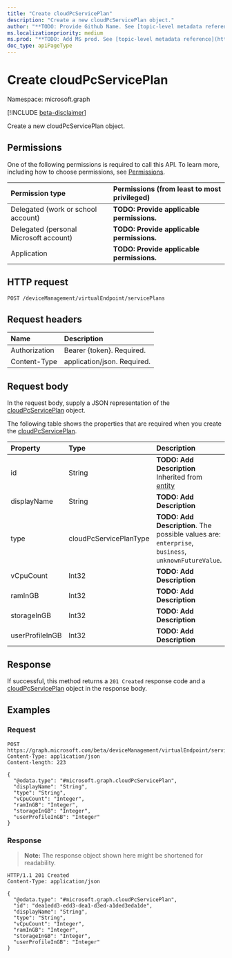 ```yaml
---
title: "Create cloudPcServicePlan"
description: "Create a new cloudPcServicePlan object."
author: "**TODO: Provide Github Name. See [topic-level metadata reference](https://msgo.azurewebsites.net/add/document/guidelines/metadata.html#topic-level-metadata)**"
ms.localizationpriority: medium
ms.prod: "**TODO: Add MS prod. See [topic-level metadata reference](https://msgo.azurewebsites.net/add/document/guidelines/metadata.html#topic-level-metadata)**"
doc_type: apiPageType
---
```


# Create cloudPcServicePlan
Namespace: microsoft.graph

[!INCLUDE [beta-disclaimer](../../includes/beta-disclaimer.md)]

Create a new cloudPcServicePlan object.

## Permissions
One of the following permissions is required to call this API. To learn more, including how to choose permissions, see [Permissions](/graph/permissions-reference).

|Permission type|Permissions (from least to most privileged)|
|:---|:---|
|Delegated (work or school account)|**TODO: Provide applicable permissions.**|
|Delegated (personal Microsoft account)|**TODO: Provide applicable permissions.**|
|Application|**TODO: Provide applicable permissions.**|

## HTTP request

<!-- {
  "blockType": "ignored"
}
-->
``` http
POST /deviceManagement/virtualEndpoint/servicePlans
```

## Request headers
|Name|Description|
|:---|:---|
|Authorization|Bearer {token}. Required.|
|Content-Type|application/json. Required.|

## Request body
In the request body, supply a JSON representation of the [cloudPcServicePlan](../resources/cloudpcserviceplan.md) object.

The following table shows the properties that are required when you create the [cloudPcServicePlan](../resources/cloudpcserviceplan.md).

|Property|Type|Description|
|:---|:---|:---|
|id|String|**TODO: Add Description** Inherited from [entity](../resources/entity.md)|
|displayName|String|**TODO: Add Description**|
|type|cloudPcServicePlanType|**TODO: Add Description**. The possible values are: `enterprise`, `business`, `unknownFutureValue`.|
|vCpuCount|Int32|**TODO: Add Description**|
|ramInGB|Int32|**TODO: Add Description**|
|storageInGB|Int32|**TODO: Add Description**|
|userProfileInGB|Int32|**TODO: Add Description**|



## Response

If successful, this method returns a `201 Created` response code and a [cloudPcServicePlan](../resources/cloudpcserviceplan.md) object in the response body.

## Examples

### Request
<!-- {
  "blockType": "request",
  "name": "create_cloudpcserviceplan_from_"
}
-->
``` http
POST https://graph.microsoft.com/beta/deviceManagement/virtualEndpoint/servicePlans
Content-Type: application/json
Content-length: 223

{
  "@odata.type": "#microsoft.graph.cloudPcServicePlan",
  "displayName": "String",
  "type": "String",
  "vCpuCount": "Integer",
  "ramInGB": "Integer",
  "storageInGB": "Integer",
  "userProfileInGB": "Integer"
}
```


### Response
>**Note:** The response object shown here might be shortened for readability.
<!-- {
  "blockType": "response",
  "truncated": true,
  "@odata.type": "microsoft.graph.cloudPcServicePlan"
}
-->
``` http
HTTP/1.1 201 Created
Content-Type: application/json

{
  "@odata.type": "#microsoft.graph.cloudPcServicePlan",
  "id": "dea1edd3-edd3-dea1-d3ed-a1ded3eda1de",
  "displayName": "String",
  "type": "String",
  "vCpuCount": "Integer",
  "ramInGB": "Integer",
  "storageInGB": "Integer",
  "userProfileInGB": "Integer"
}
```

